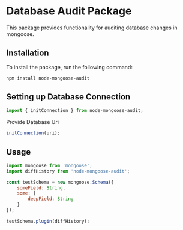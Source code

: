 # Database Audit Package

This package provides functionality for auditing database changes in mongoose.

## Installation

To install the package, run the following command:

```bash
npm install node-mongoose-audit
```

## Setting up Database Connection

```js
import { initConnection } from node-mongoose-audit; 
```
Provide Database Uri
```js
initConnection(uri);
```

## Usage
```js
import mongoose from 'mongoose';
import diffHistory from 'node-mongoose-audit';
 
const testSchema = new mongoose.Schema({
    someField: String,
    some: {
        deepField: String
    }
});
 
testSchema.plugin(diffHistory);
```

